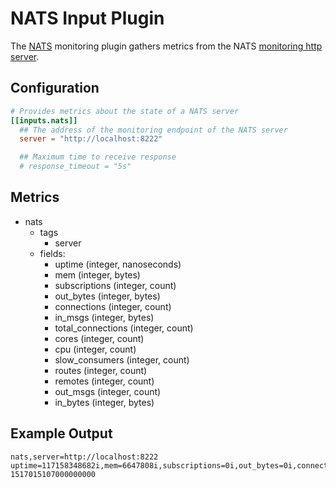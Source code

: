 # NATS Input Plugin

The [NATS](http://www.nats.io/about/) monitoring plugin gathers metrics from
the NATS [monitoring http server](https://www.nats.io/documentation/server/gnatsd-monitoring/).

## Configuration

```toml @sample.conf
# Provides metrics about the state of a NATS server
[[inputs.nats]]
  ## The address of the monitoring endpoint of the NATS server
  server = "http://localhost:8222"

  ## Maximum time to receive response
  # response_timeout = "5s"
```

## Metrics

- nats
  - tags
    - server
  - fields:
    - uptime (integer, nanoseconds)
    - mem (integer, bytes)
    - subscriptions (integer, count)
    - out_bytes (integer, bytes)
    - connections (integer, count)
    - in_msgs (integer, bytes)
    - total_connections (integer, count)
    - cores (integer, count)
    - cpu (integer, count)
    - slow_consumers (integer, count)
    - routes (integer, count)
    - remotes (integer, count)
    - out_msgs (integer, count)
    - in_bytes (integer, bytes)

## Example Output

```shell
nats,server=http://localhost:8222 uptime=117158348682i,mem=6647808i,subscriptions=0i,out_bytes=0i,connections=0i,in_msgs=0i,total_connections=0i,cores=2i,cpu=0,slow_consumers=0i,routes=0i,remotes=0i,out_msgs=0i,in_bytes=0i 1517015107000000000
```
